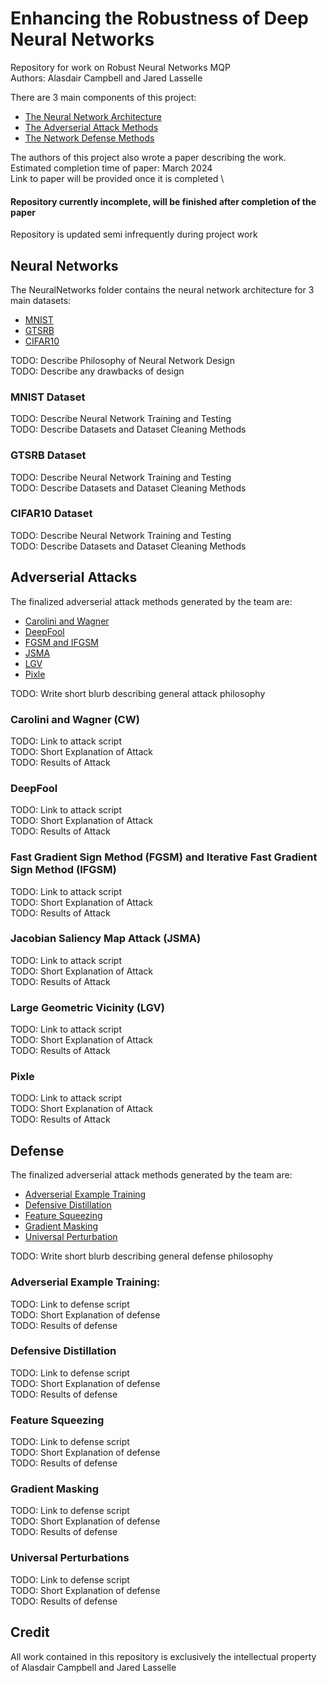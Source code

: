 # Enhancing the Robustness of Deep Neural Networks
Repository for work on Robust Neural Networks MQP \
Authors: Alasdair Campbell and Jared Lasselle

There are 3 main components of this project:
* [The Neural Network Architecture](#Neural-Networks)
* [The Adverserial Attack Methods](#Adverserial-Attacks)
* [The Network Defense Methods](#Defense)

The authors of this project also wrote a paper describing the work. \
Estimated completion time of paper: March 2024 \
Link to paper will be provided once it is completed \

#### Repository currently incomplete, will be finished after completion of the paper
Repository is updated semi infrequently during project work

## Neural Networks

The NeuralNetworks folder contains the neural network architecture for 3 main datasets: 
* [MNIST](#MNIST-Dataset)
* [GTSRB](#GTSRB-Dataset)
* [CIFAR10](#CIFAR10-Dataset)

TODO: Describe Philosophy of Neural Network Design \
TODO: Describe any drawbacks of design

### MNIST Dataset
TODO: Describe Neural Network Training and Testing \
TODO: Describe Datasets and Dataset Cleaning Methods

### GTSRB Dataset
TODO: Describe Neural Network Training and Testing \
TODO: Describe Datasets and Dataset Cleaning Methods

### CIFAR10 Dataset
TODO: Describe Neural Network Training and Testing \
TODO: Describe Datasets and Dataset Cleaning Methods

## Adverserial Attacks
The finalized adverserial attack methods generated by the team are:
* [Carolini and Wagner](#Carolini-and-Wagner-(CW))
* [DeepFool](#DeepFool)
* [FGSM and IFGSM](#Fast-Gradient-Sign-Method-(FGSM)-and-Iterative-Fast-Gradient-Sign-Method-(IFGSM))
* [JSMA](#Jacobian-Saliency-Map-Attack-(JSMA))
* [LGV](#Large-Geometric-Vicinity-(LGV))
* [Pixle](#Pixle)

TODO: Write short blurb describing general attack philosophy

### Carolini and Wagner (CW)
TODO: Link to attack script \
TODO: Short Explanation of Attack \
TODO: Results of Attack

### DeepFool
TODO: Link to attack script \
TODO: Short Explanation of Attack \
TODO: Results of Attack

### Fast Gradient Sign Method (FGSM) and Iterative Fast Gradient Sign Method (IFGSM)
TODO: Link to attack script \
TODO: Short Explanation of Attack \
TODO: Results of Attack

### Jacobian Saliency Map Attack (JSMA)
TODO: Link to attack script \
TODO: Short Explanation of Attack \
TODO: Results of Attack

### Large Geometric Vicinity (LGV)
TODO: Link to attack script \
TODO: Short Explanation of Attack \
TODO: Results of Attack

### Pixle
TODO: Link to attack script \
TODO: Short Explanation of Attack \
TODO: Results of Attack

## Defense

The finalized adverserial attack methods generated by the team are:
* [Adverserial Example Training](#Adverserial-Example-Training)
* [Defensive Distillation](#Defensive-Distillation)
* [Feature Squeezing](#Feature-Squeezing)
* [Gradient Masking](#Gradient_Masking)
* [Universal Perturbation](#Universal-Perturbation)

TODO: Write short blurb describing general defense philosophy

### Adverserial Example Training:
TODO: Link to defense script \
TODO: Short Explanation of defense \
TODO: Results of defense

### Defensive Distillation
TODO: Link to defense script \
TODO: Short Explanation of defense \
TODO: Results of defense

### Feature Squeezing
TODO: Link to defense script \
TODO: Short Explanation of defense \
TODO: Results of defense

### Gradient Masking
TODO: Link to defense script \
TODO: Short Explanation of defense \
TODO: Results of defense

### Universal Perturbations
TODO: Link to defense script \
TODO: Short Explanation of defense \
TODO: Results of defense

## Credit
All work contained in this repository is exclusively the intellectual property of Alasdair Campbell and Jared Lasselle
